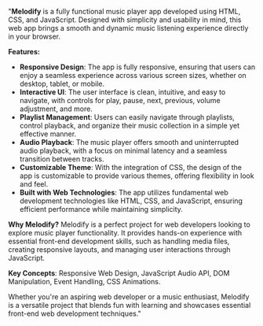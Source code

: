 "**Melodify** is a fully functional music player app developed using HTML, CSS, and JavaScript. Designed with simplicity and usability in mind, this web app brings a smooth and dynamic music listening experience directly in your browser.

**Features:**
- **Responsive Design**: The app is fully responsive, ensuring that users can enjoy a seamless experience across various screen sizes, whether on desktop, tablet, or mobile.
- **Interactive UI**: The user interface is clean, intuitive, and easy to navigate, with controls for play, pause, next, previous, volume adjustment, and more.
- **Playlist Management**: Users can easily navigate through playlists, control playback, and organize their music collection in a simple yet effective manner.
- **Audio Playback**: The music player offers smooth and uninterrupted audio playback, with a focus on minimal latency and a seamless transition between tracks.
- **Customizable Theme**: With the integration of CSS, the design of the app is customizable to provide various themes, offering flexibility in look and feel.
- **Built with Web Technologies**: The app utilizes fundamental web development technologies like HTML, CSS, and JavaScript, ensuring efficient performance while maintaining simplicity.

**Why Melodify?**
Melodify is a perfect project for web developers looking to explore music player functionality. It provides hands-on experience with essential front-end development skills, such as handling media files, creating responsive layouts, and managing user interactions through JavaScript.

**Key Concepts**: Responsive Web Design, JavaScript Audio API, DOM Manipulation, Event Handling, CSS Animations.

Whether you're an aspiring web developer or a music enthusiast, Melodify is a versatile project that blends fun with learning and showcases essential front-end web development techniques."
